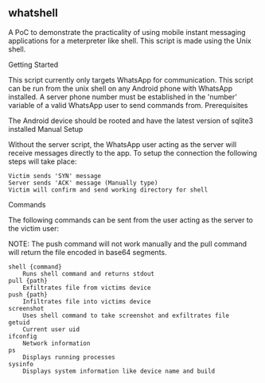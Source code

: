 whatshell
---------

A PoC to demonstrate the practicality of using mobile instant messaging applications for a meterpreter like shell. This script is made using the Unix shell.

Getting Started

This script currently only targets WhatsApp for communication. This script can be run from the unix shell on any Android phone with WhatsApp installed. A server phone number must be established in the 'number' variable of a valid WhatsApp user to send commands from.
Prerequisites

The Android device should be rooted and have the latest version of sqlite3 installed
Manual Setup

Without the server script, the WhatsApp user acting as the server will receive messages directly to the app. To setup the connection the following steps will take place:

    Victim sends 'SYN' message
    Server sends 'ACK' message (Manually type)
    Victim will confirm and send working directory for shell

Commands

The following commands can be sent from the user acting as the server to the victim user:

NOTE: The push command will not work manually and the pull command will return the file encoded in base64 segments.

    shell {command}
        Runs shell command and returns stdout
    pull {path}
        Exfiltrates file from victims device
    push {path}
        Infiltrates file into victims device
    screenshot
        Uses shell command to take screenshot and exfiltrates file
    getuid
        Current user uid
    ifconfig
        Network information
    ps
        Displays running processes
    sysinfo
        Displays system information like device name and build

